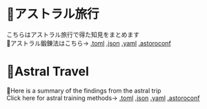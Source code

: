 # 🚀アストラル旅行
こちらはアストラル旅行で得た知見をまとめます\
💫アストラル鍛錬法はこちら→
[.toml](astral-training-method.toml)
[.json](astral-training-method.json)
[.yaml](astoral-traning-method.yaml) 
[.astoroconf](astoral-traning-method.astoroconf)

# 🚀Astral Travel
💫Here is a summary of the findings from the astral trip\
Click here for astral training methods→
[.toml](astral-training-method.toml)
[.json](astral-training-method.json)
[.yaml](astoral-traning-method.yaml) 
[.astoroconf](astoral-traning-method.astoroconf)
